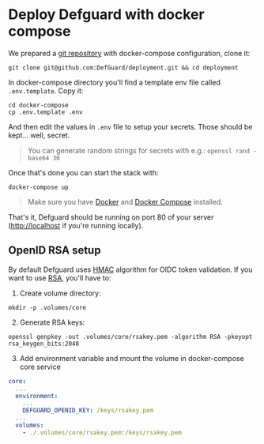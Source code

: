 # Deploy Defguard with docker compose

We prepared a [git repository](https://github.com/DefGuard/deployment) with docker-compose configuration, clone it:

```
git clone git@github.com:DefGuard/deployment.git && cd deployment
```

In docker-compose directory you'll find a template env file called `.env.template`. Copy it:

```
cd docker-compose
cp .env.template .env
```

And then edit the values in `.env` file to setup your secrets. Those should be kept... well, secret.

> You can generate random strings for secrets with e.g.: `openssl rand -base64 30`

Once that's done you can start the stack with:

```
docker-compose up
```

> Make sure you have [Docker](https://www.docker.com/get-started/) and [Docker Compose](https://docs.docker.com/compose/install/) installed.

That's it, Defguard should be running on port 80 of your server ([http://localhost](http://localhost) if you're running locally).

## OpenID RSA setup

By default Defguard uses [HMAC](https://en.wikipedia.org/wiki/HMAC) algorithm for OIDC token validation.
If you want to use [RSA](https://en.wikipedia.org/wiki/RSA_(cryptosystem)), you'll have to:

1. Create volume directory:

```
mkdir -p .volumes/core
```

2. Generate RSA keys:

```
openssl genpkey -out .volumes/core/rsakey.pem -algorithm RSA -pkeyopt rsa_keygen_bits:2048
```

3. Add environment variable and mount the volume in docker-compose core service

```yaml
core:
  ...
  environment:
    ...
    DEFGUARD_OPENID_KEY: /keys/rsakey.pem
  ...
  volumes:
    - ./.volumes/core/rsakey.pem:/keys/rsakey.pem
```
